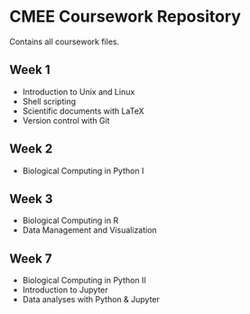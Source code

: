 # CMEE Coursework Repository
Contains all coursework files.

## Week 1
* Introduction to Unix and Linux
* Shell scripting
* Scientific documents with LaTeX
* Version control with Git

## Week 2
* Biological Computing in Python I

## Week 3
* Biological Computing in R
* Data Management and Visualization

## Week 7
* Biological Computing in Python II
* Introduction to Jupyter
* Data analyses with Python & Jupyter
